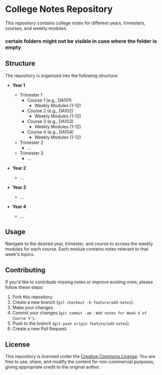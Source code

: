 # College Notes Repository

This repository contains college notes for different years, trimesters, courses, and weekly modules.
### **certain folders might not be visible in case where the folder is empty**

## Structure

The repository is organized into the following structure:

- **Year 1**
  - Trimester 1
    - Course 1 (e.g., DA101)
      - Weekly Modules (1-12)
    - Course 2 (e.g., DA102)
      - Weekly Modules (1-12)
    - Course 3 (e.g., DA103)
      - Weekly Modules (1-12)
    - Course 4 (e.g., DA104)
      - Weekly Modules (1-12)
  - Trimester 2
    - ...
  - Trimester 3
    - ...
  
- **Year 2**
  - ...

- **Year 3**
  - ...

- **Year 4**
  - ...

## Usage

Navigate to the desired year, trimester, and course to access the weekly modules for each course. Each module contains notes relevant to that week's topics.

## Contributing

If you'd like to contribute missing notes or improve existing ones, please follow these steps:
1. Fork this repository.
2. Create a new branch (`git checkout -b feature/add-notes`).
3. Make your changes.
4. Commit your changes (`git commit -am 'Add notes for Week X of Course Y'`).
5. Push to the branch (`git push origin feature/add-notes`).
6. Create a new Pull Request.

## License

This repository is licensed under the [Creative Commons License](LICENSE.md). You are free to use, share, and modify the content for non-commercial purposes, giving appropriate credit to the original author.


